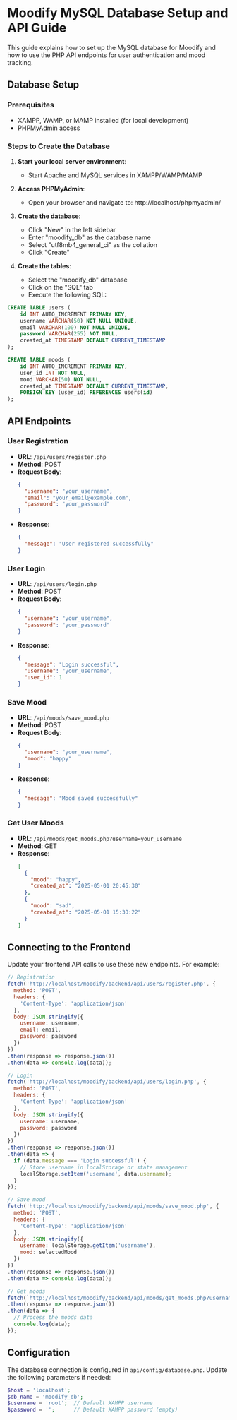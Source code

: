 # Moodify MySQL Database Setup and API Guide

This guide explains how to set up the MySQL database for Moodify and how to use the PHP API endpoints for user authentication and mood tracking.

## Database Setup

### Prerequisites
- XAMPP, WAMP, or MAMP installed (for local development)
- PHPMyAdmin access

### Steps to Create the Database

1. **Start your local server environment**:
   - Start Apache and MySQL services in XAMPP/WAMP/MAMP

2. **Access PHPMyAdmin**:
   - Open your browser and navigate to: http://localhost/phpmyadmin/

3. **Create the database**:
   - Click "New" in the left sidebar
   - Enter "moodify_db" as the database name
   - Select "utf8mb4_general_ci" as the collation
   - Click "Create"

4. **Create the tables**:
   - Select the "moodify_db" database
   - Click on the "SQL" tab
   - Execute the following SQL:

```sql
CREATE TABLE users (
    id INT AUTO_INCREMENT PRIMARY KEY,
    username VARCHAR(50) NOT NULL UNIQUE,
    email VARCHAR(100) NOT NULL UNIQUE,
    password VARCHAR(255) NOT NULL,
    created_at TIMESTAMP DEFAULT CURRENT_TIMESTAMP
);

CREATE TABLE moods (
    id INT AUTO_INCREMENT PRIMARY KEY,
    user_id INT NOT NULL,
    mood VARCHAR(50) NOT NULL,
    created_at TIMESTAMP DEFAULT CURRENT_TIMESTAMP,
    FOREIGN KEY (user_id) REFERENCES users(id)
);
```

## API Endpoints

### User Registration
- **URL**: `/api/users/register.php`
- **Method**: POST
- **Request Body**:
  ```json
  {
    "username": "your_username",
    "email": "your_email@example.com",
    "password": "your_password"
  }
  ```
- **Response**: 
  ```json
  {
    "message": "User registered successfully"
  }
  ```

### User Login
- **URL**: `/api/users/login.php`
- **Method**: POST
- **Request Body**:
  ```json
  {
    "username": "your_username",
    "password": "your_password"
  }
  ```
- **Response**: 
  ```json
  {
    "message": "Login successful",
    "username": "your_username",
    "user_id": 1
  }
  ```

### Save Mood
- **URL**: `/api/moods/save_mood.php`
- **Method**: POST
- **Request Body**:
  ```json
  {
    "username": "your_username",
    "mood": "happy"
  }
  ```
- **Response**: 
  ```json
  {
    "message": "Mood saved successfully"
  }
  ```

### Get User Moods
- **URL**: `/api/moods/get_moods.php?username=your_username`
- **Method**: GET
- **Response**: 
  ```json
  [
    {
      "mood": "happy",
      "created_at": "2025-05-01 20:45:30"
    },
    {
      "mood": "sad",
      "created_at": "2025-05-01 15:30:22"
    }
  ]
  ```

## Connecting to the Frontend

Update your frontend API calls to use these new endpoints. For example:

```javascript
// Registration
fetch('http://localhost/moodify/backend/api/users/register.php', {
  method: 'POST',
  headers: {
    'Content-Type': 'application/json'
  },
  body: JSON.stringify({
    username: username,
    email: email,
    password: password
  })
})
.then(response => response.json())
.then(data => console.log(data));

// Login
fetch('http://localhost/moodify/backend/api/users/login.php', {
  method: 'POST',
  headers: {
    'Content-Type': 'application/json'
  },
  body: JSON.stringify({
    username: username,
    password: password
  })
})
.then(response => response.json())
.then(data => {
  if (data.message === 'Login successful') {
    // Store username in localStorage or state management
    localStorage.setItem('username', data.username);
  }
});

// Save mood
fetch('http://localhost/moodify/backend/api/moods/save_mood.php', {
  method: 'POST',
  headers: {
    'Content-Type': 'application/json'
  },
  body: JSON.stringify({
    username: localStorage.getItem('username'),
    mood: selectedMood
  })
})
.then(response => response.json())
.then(data => console.log(data));

// Get moods
fetch(`http://localhost/moodify/backend/api/moods/get_moods.php?username=${localStorage.getItem('username')}`)
.then(response => response.json())
.then(data => {
  // Process the moods data
  console.log(data);
});
```

## Configuration

The database connection is configured in `api/config/database.php`. Update the following parameters if needed:

```php
$host = 'localhost';
$db_name = 'moodify_db';
$username = 'root';  // Default XAMPP username
$password = '';      // Default XAMPP password (empty)
```
